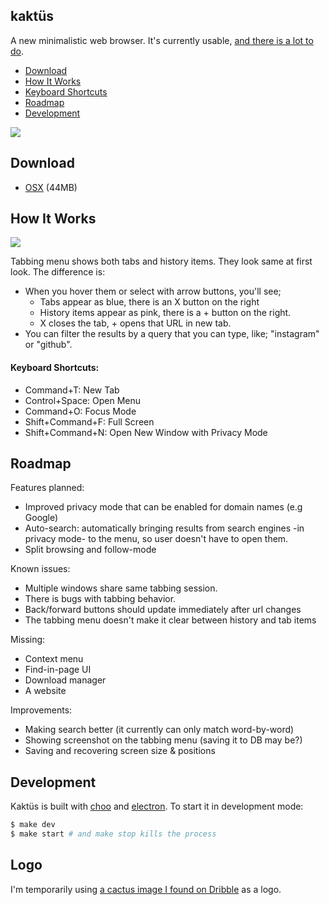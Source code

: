 ## kaktüs

A new minimalistic web browser. It's currently usable, [and there is a lot to do](#roadmap).

* [Download](#download)
* [How It Works](#how-it-works)
* [Keyboard Shortcuts](#keyboard-shortcuts)
* [Roadmap](#roadmap)
* [Development](#development)

![](https://cldup.com/6jOWAjYdpo.png)

## Download
* [OSX](https://www.dropbox.com/s/wwkj8c93s9ieijl/Kakt%C3%BCs-darwin-x64.zip?dl=0) (44MB)

## How It Works
![](https://cldup.com/wDadS2XGrb.gif)

Tabbing menu shows both tabs and history items. They look same at first look. The difference is:
* When you hover them or select with arrow buttons, you'll see;
  - Tabs appear as blue, there is an X button on the right
  - History items appear as pink, there is a + button on the right.
  - X closes the tab, + opens that URL in new tab.
* You can filter the results by a query that you can type, like; "instagram" or "github".

#### Keyboard Shortcuts:
* Command+T: New Tab
* Control+Space: Open Menu
* Command+O: Focus Mode
* Shift+Command+F: Full Screen
* Shift+Command+N: Open New Window with Privacy Mode

## Roadmap

Features planned:
* Improved privacy mode that can be enabled for domain names (e.g Google)
* Auto-search: automatically bringing results from search engines -in privacy mode- to the menu, so user doesn't have to open them.
* Split browsing and follow-mode

Known issues:
* Multiple windows share same tabbing session.
* There is bugs with tabbing behavior.
* Back/forward buttons should update immediately after url changes
* The tabbing menu doesn't make it clear between history and tab items

Missing:
* Context menu
* Find-in-page UI
* Download manager
* A website

Improvements:
* Making search better (it currently can only match word-by-word)
* Showing screenshot on the tabbing menu (saving it to DB may be?)
* Saving and recovering screen size & positions

## Development

Kaktüs is built with [choo](https://github.com/yoshuawuyts/choo) and [electron](https://github.com/electron/electron). To start it in development mode:

```bash
$ make dev
$ make start # and make stop kills the process
```

## Logo

I'm temporarily using [a cactus image I found on Dribble](https://dribbble.com/shots/1842263-Cactus) as a logo.
